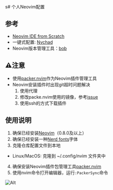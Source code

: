 s# 个人Neovim配置

## 参考
- [Neovim IDE from Scratch](https://www.youtube.com/watch?v=ctH-a-1eUME&t=11s "Youtube - 
chris@machine")
- 一键式配置: [Nvchad](https://nvchad.com/)
- Neovim版本管理工具：[bob
](https://github.com/MordechaiHadad/bob)

## ⚠️注意
- 使用[packer.nvim](https://github.com/wbthomason/packer.nvim)作为Neovim插件管理工具
- Neovim安装插件时出现git超时问题解决
	1. 使用代理
	2. 修改packe.nvim使用的镜像，参考[issue](https://github.com/nshen/learn-neovim-lua/issues/18)
  3. 使用ssh的方式下载插件

## 使用说明
1. 确保已经安装[Neovim](https://github.com/neovim/neovim/wiki/Installing-Neovim)（0.8.0及以上）
2. 确保已经安装一种[Nerd fonts](https://www.nerdfonts.com/font-downloads)字体
3. 克隆仓库配置文件到本地
  - Linux/MacOS: 克隆到 ~/.config/nvim 文件夹中
4. 确保安装Neovim插件包管理工具[packer.nvim](https://github.com/wbthomason/packer.nvim)
5. 使用nvim命令打开编辑器，运行`:PackerSync`命令

![Alt](https://repobeats.axiom.co/api/embed/6d031ecba34776c0f2eb6598f016986e3e84a765.svg "Repobeats analytics image")
